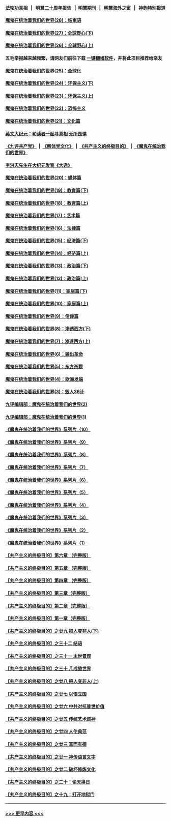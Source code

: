 #### [法轮功真相](https://github.com/gfw-breaker/truth/blob/master/README.md?t=0) &nbsp;&nbsp;|&nbsp;&nbsp; [明慧二十周年报告](https://github.com/gfw-breaker/mh-reports/blob/master/README.md?t=0) &nbsp;&nbsp;|&nbsp;&nbsp;[明慧期刊](https://github.com/gfw-breaker/mh-qikan) &nbsp;&nbsp;|&nbsp;&nbsp; [明慧海外之窗](https://github.com/gfw-breaker/mh-news/blob/master/README.md?t=0) &nbsp;&nbsp;|&nbsp;&nbsp; [神韵特别报道](https://github.com/gfw-breaker/mh-news/blob/master/shenyun.md?t=0)
#### [魔鬼在统治着我们的世界(28)：结束语](../pages/nsc422/n10936246.md?t=07201501) 
#### [魔鬼在统治着我们的世界(27)：全球野心(下)](../pages/nsc422/n10928319.md?t=07201501) 
#### [魔鬼在统治着我们的世界(26)：全球野心(上)](../pages/nsc422/n10900318.md?t=07201501) 
#### 五毛举报越来越频繁，请网友们前往下载 [一键翻墙软件](https://github.com/gfw-breaker/ssr-accounts)，并将此项目推荐给亲友
#### [魔鬼在统治着我们的世界(25)：全球化](../pages/nsc422/n10788205.md?t=07201501) 
#### [魔鬼在统治着我们的世界(24)：环保主义(下)](../pages/nsc422/n10695307.md?t=07201501) 
#### [魔鬼在统治着我们的世界(23)：环保主义(上)](../pages/nsc422/n10688613.md?t=07201501) 
#### [魔鬼在统治着我们的世界(22)：恐怖主义](../pages/nsc422/n10614727.md?t=07201501) 
#### [魔鬼在统治着我们的世界(21)：文化篇](../pages/nsc422/n10597706.md?t=07201501) 
#### [英文大纪元：和读者一起寻真相 无所畏惧](../pages/nsc422/n12542027.md?t=07201501) 
#### [《九评共产党》](https://github.com/begood0513/9ping.md/blob/master/README.md) &nbsp;|&nbsp; [《解体党文化》](../../../../jtdwh.md/blob/master/README.md)  &nbsp;|&nbsp; [《共产主义的终极目的》](../../../../gczydzjmd.md/blob/master/README.md) &nbsp;|&nbsp; [《魔鬼在统治我们的世界》](../../../../mgztzwmdsj.md/blob/master/README.md) 
#### [李洪志先生在大纪元发表《大选》](../pages/nsc422/n12534746.md?t=07201501) 
#### [魔鬼在统治着我们的世界(20)：媒体篇](../pages/nsc422/n10586579.md?t=07201501) 
#### [魔鬼在统治着我们的世界(19)：教育篇(下)](../pages/nsc422/n10564808.md?t=07201501) 
#### [魔鬼在统治着我们的世界(18)：教育篇(上)](../pages/nsc422/n10526970.md?t=07201501) 
#### [魔鬼在统治着我们的世界(17)：艺术篇](../pages/nsc422/n10499093.md?t=07201501) 
#### [魔鬼在统治着我们的世界(16)：法律篇](../pages/nsc422/n10485969.md?t=07201501) 
#### [魔鬼在统治着我们的世界(15)：经济篇(下)](../pages/nsc422/n10469975.md?t=07201501) 
#### [魔鬼在统治着我们的世界(14)：经济篇(上)](../pages/nsc422/n10457370.md?t=07201501) 
#### [魔鬼在统治着我们的世界(13)：政治篇(下)](../pages/nsc422/n10448270.md?t=07201501) 
#### [魔鬼在统治着我们的世界(12)：政治篇(上)](../pages/nsc422/n10444576.md?t=07201501) 
#### [魔鬼在统治着我们的世界(11)：家庭篇(下)](../pages/nsc422/n10440961.md?t=07201501) 
#### [魔鬼在统治着我们的世界(10)：家庭篇(上)](../pages/nsc422/n10435448.md?t=07201501) 
#### [魔鬼在统治着我们的世界(9)：信仰篇](../pages/nsc422/n10432159.md?t=07201501) 
#### [魔鬼在统治着我们的世界(8)：渗透西方(下)](../pages/nsc422/n10429603.md?t=07201501) 
#### [魔鬼在统治着我们的世界(7)：渗透西方(上)](../pages/nsc422/n10426013.md?t=07201501) 
#### [魔鬼在统治着我们的世界(6)：输出革命](../pages/nsc422/n10421536.md?t=07201501) 
#### [魔鬼在统治着我们的世界(5)：东方杀戮](../pages/nsc422/n10417707.md?t=07201501) 
#### [魔鬼在统治着我们的世界(4)：欧洲发端](../pages/nsc422/n10414890.md?t=07201501) 
#### [魔鬼在统治着我们的世界(3)：毁人36计](../pages/nsc422/n10411583.md?t=07201501) 
#### [九评编辑部：魔鬼在统治着我们的世界(2)](../pages/nsc422/n10410036.md?t=07201501) 
#### [九评编辑部：魔鬼在统治着我们的世界(1)](../pages/nsc422/n10406825.md?t=07201501) 
#### [《魔鬼在统治着我们的世界》系列片（10）](../pages/nsc422/n12292670.md?t=07201501) 
#### [《魔鬼在统治着我们的世界》系列片（9）](../pages/nsc422/n12290859.md?t=07201501) 
#### [《魔鬼在统治着我们的世界》系列片（8）](../pages/nsc422/n12287445.md?t=07201501) 
#### [《魔鬼在统治着我们的世界》系列片（7）](../pages/nsc422/n12283425.md?t=07201501) 
#### [《魔鬼在统治着我们的世界》系列片（6）](../pages/nsc422/n12282314.md?t=07201501) 
#### [《魔鬼在统治着我们的世界》系列片（5）](../pages/nsc422/n12281419.md?t=07201501) 
#### [《魔鬼在统治着我们的世界》系列片（4）](../pages/nsc422/n12274024.md?t=07201501) 
#### [《魔鬼在统治着我们的世界》系列片（3）](../pages/nsc422/n12271322.md?t=07201501) 
#### [《魔鬼在统治着我们的世界》系列片（2）](../pages/nsc422/n12269049.md?t=07201501) 
#### [《魔鬼在统治着我们的世界》系列片（1）](../pages/nsc422/n12267575.md?t=07201501) 
#### [【共产主义的终极目的】第六章 （完整版）](../pages/nsc422/n11428913.md?t=07201501) 
#### [【共产主义的终极目的】第五章 （完整版）](../pages/nsc422/n11428912.md?t=07201501) 
#### [【共产主义的终极目的】第四章 （完整版）](../pages/nsc422/n11428907.md?t=07201501) 
#### [【共产主义的终极目的】第三章（完整版）](../pages/nsc422/n11428848.md?t=07201501) 
#### [【共产主义的终极目的】第二章（完整版）](../pages/nsc422/n11428831.md?t=07201501) 
#### [【共产主义的终极目的】第一章（完整版）](../pages/nsc422/n11417651.md?t=07201501) 
#### [【共产主义的终极目的】之廿九 把人变非人(下)](../pages/nsc422/n11344140.md?t=07201501) 
#### [【共产主义的终极目的】之三十二 结语](../pages/nsc422/n11360535.md?t=07201501) 
#### [【共产主义的终极目的】之三十一 末世景观](../pages/nsc422/n11351129.md?t=07201501) 
#### [【共产主义的终极目的】之三十 几成狼世界](../pages/nsc422/n11348280.md?t=07201501) 
#### [【共产主义的终极目的】之廿八 把人变非人(上)](../pages/nsc422/n11340492.md?t=07201501) 
#### [【共产主义的终极目的】之廿七 以恨立国](../pages/nsc422/n11336944.md?t=07201501) 
#### [【共产主义的终极目的】之廿六 中共对抗普世价值](../pages/nsc422/n11324785.md?t=07201501) 
#### [【共产主义的终极目的】之廿五 传统艺术颂神](../pages/nsc422/n11296396.md?t=07201501) 
#### [【共产主义的终极目的】之廿四 人伦典范](../pages/nsc422/n11296397.md?t=07201501) 
#### [【共产主义的终极目的】之廿三 富而有德](../pages/nsc422/n11283598.md?t=07201501) 
#### [【共产主义的终极目的】之廿一 神传语言文字](../pages/nsc422/n11263265.md?t=07201501) 
#### [【共产主义的终极目的】之廿二 破坏修炼文化](../pages/nsc422/n11245728.md?t=07201501) 
#### [【共产主义的终极目的】之二十：偷天换日](../pages/nsc422/n11238846.md?t=07201501) 
#### [【共产主义的终极目的】之十九：打开地狱门](../pages/nsc422/n11206376.md?t=07201501) 

----
#### [ >>> 更早内容 <<< ](../indexes/nsc422-earlier.md)
